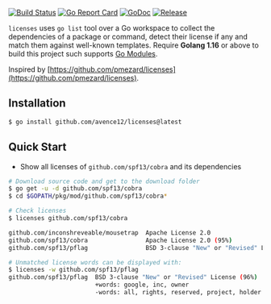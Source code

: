 [![Build Status](https://travis-ci.org/avence12/licenses.png?branch=master)](https://travis-ci.org/avence12/licenses)
[![Go Report Card](https://goreportcard.com/badge/github.com/avence12/licenses)](https://goreportcard.com/report/github.com/avence12/licenses)
[![GoDoc](https://godoc.org/github.com/avence12/licenses?status.svg)](https://godoc.org/github.com/avence12/licenses)
[![Release](https://img.shields.io/github/release/avence12/licenses.svg?style=flat-square)](https://github.com/avence12/licenses/releases)

`licenses` uses `go list` tool over a Go workspace to collect the dependencies
of a package or command, detect their license if any and match them against
well-known templates. Require **Golang 1.16** or above to build this project such supports [Go Modules](https://go.dev/ref/mod).

Inspired by [https://github.com/pmezard/licenses](https://github.com/pmezard/licenses).

## Installation

```sh
$ go install github.com/avence12/licenses@latest
```

## Quick Start

- Show all licenses of `github.com/spf13/cobra` and its dependencies

```sh
# Download source code and get to the download folder
$ go get -u -d github.com/spf13/cobra
$ cd $GOPATH/pkg/mod/github.com/spf13/cobra*

# Check licenses
$ licenses github.com/spf13/cobra

github.com/inconshreveable/mousetrap  Apache License 2.0
github.com/spf13/cobra                Apache License 2.0 (95%)
github.com/spf13/pflag                BSD 3-clause "New" or "Revised" License (96%)

# Unmatched license words can be displayed with:
$ licenses -w github.com/spf13/pflag
github.com/spf13/pflag  BSD 3-clause "New" or "Revised" License (96%)
                        +words: google, inc, owner
                        -words: all, rights, reserved, project, holder
```
